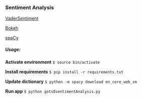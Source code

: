 ### Sentiment Analysis ###

[VaderSentiment](https://github.com/cjhutto/vaderSentiment)

[Bokeh](https://bokeh.pydata.org/en/latest/)

[spaCy](https://spacy.io/models/en)

##### Usage: ####
__Activate environment__
```$ source bin/activate ```

__Install requirements__
```$ pip install -r requirements.txt```

__Update dictionary__
```$ python -m spacy download en_core_web_sm```

__Run app__
```$ python gots8sentimentAnalysis.py```